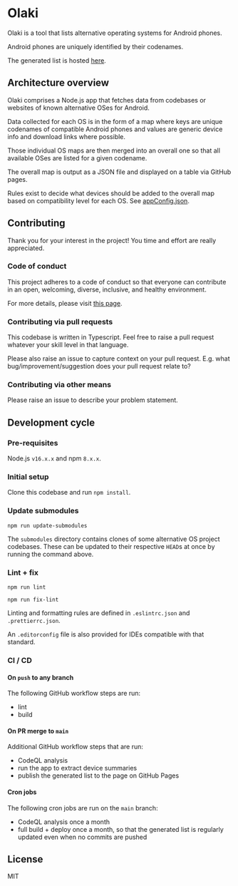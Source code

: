 # Olaki

Olaki is a tool that lists alternative operating systems for Android phones.

Android phones are uniquely identified by their codenames.

The generated list is hosted [here](https://olaki-android.github.io/olaki/).

## Architecture overview

Olaki comprises a Node.js app that fetches data from codebases or websites of known alternative OSes for Android.

Data collected for each OS is in the form of a map where keys are unique codenames of compatible Android phones and values are
generic device info and download links where possible.

Those individual OS maps are then merged into an overall one so that all available OSes are listed for a given codename. 

The overall map is output as a JSON file and displayed on a table via GitHub pages.

Rules exist to decide what devices should be added to the overall map based on compatibility level for each OS. See [appConfig.json](./appConfig.json).

## Contributing

Thank you for your interest in the project! You time and effort are really appreciated.

### Code of conduct

This project adheres to a code of conduct so that everyone can contribute in an open, welcoming, diverse, inclusive, and healthy environment.

For more details, please visit [this page](https://www.contributor-covenant.org/version/2/1/code_of_conduct/).

### Contributing via pull requests

This codebase is written in Typescript. Feel free to raise a pull request whatever your skill level in that language.

Please also raise an issue to capture context on your pull request. E.g. what bug/improvement/suggestion does your pull request relate to?

### Contributing via other means

Please raise an issue to describe your problem statement.

## Development cycle

### Pre-requisites

Node.js `v16.x.x` and npm `8.x.x`.

### Initial setup

Clone this codebase and run `npm install`.

### Update submodules

`npm run update-submodules`

The `submodules` directory contains clones of some alternative OS project codebases. These can be updated to their respective `HEAD`s at once by running the command above. 

### Lint + fix

`npm run lint`

`npm run fix-lint`

Linting and formatting rules are defined in `.eslintrc.json` and `.prettierrc.json`.

An `.editorconfig` file is also provided for IDEs compatible with that standard.

### CI / CD

#### On `push` to any branch

The following GitHub workflow steps are run:
- lint
- build

#### On PR merge to `main`

Additional GitHub workflow steps that are run:
- CodeQL analysis
- run the app to extract device summaries
- publish the generated list to the page on GitHub Pages

#### Cron jobs
The following cron jobs are run on the `main` branch:
- CodeQL analysis once a month
- full build + deploy once a month, so that the generated list is regularly updated even when no commits are pushed 

## License

MIT
